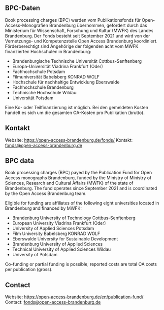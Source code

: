 ## BPC-Daten
Book processing charges (BPC) werden vom Publikationsfonds für Open-Access-Monografien Brandenburg übernommen, gefördert durch das Ministerium für Wissenschaft, Forschung und Kultur (MWFK) des Landes Brandenburg. Der Fonds besteht seit September 2021 und wird von der Vernetzungs- und Kompetenzstelle Open Access Brandenburg koordiniert.
Förderberechtigt sind Angehörige der folgenden acht vom MWFK finanzierten Hochschulen in Brandenburg:
* Brandenburgische Technische Universität Cottbus-Senftenberg
* Europa-Universität Viadrina Frankfurt (Oder)
* Fachhochschule Potsdam
* Filmuniversität Babelsberg KONRAD WOLF
* Hochschule für nachhaltige Entwicklung Eberswalde
* Fachhochschule Brandenburg
* Technische Hochschule Wildau
* Universität Potsdam

Eine Ko- oder Teilfinanzierung ist möglich. Bei den gemeldeten Kosten handelt es sich um die gesamten OA-Kosten pro Publikation (brutto).

## Kontakt

Website: https://open-access-brandenburg.de/fonds/
Kontakt: fonds@open-access-brandenburg.de

## BPC data

Book processing charges (BPC) payed by the Publication Fund for Open Access monographs Brandenburg, funded by the Ministry of Ministry of Sciences, Research and Cultural Affairs (MWFK) of the state of Brandenburg. The fund operates since September 2021 and is coordinated by the Open Access Brandenburg team.

Eligible for funding are affiliates of the following eight universities located in Brandenburg and financed by MWFK:

* Brandenburg University of Technology Cottbus-Senftenberg
* European University Viadrina Frankfurt (Oder)
* University of Applied Sciences Potsdam
* Film University Babelsberg KONRAD WOLF
* Eberswalde University for Sustainable Development 
* Brandenburg University of Applied Sciences
* Technical University of Applied Sciences Wildau
* University of Potsdam

Co-funding or partial funding is possible; reported costs are total OA costs per publication (gross).

## Contact

Website: https://open-access-brandenburg.de/en/publication-fund/
Contact: fonds@open-access-brandenburg.de
